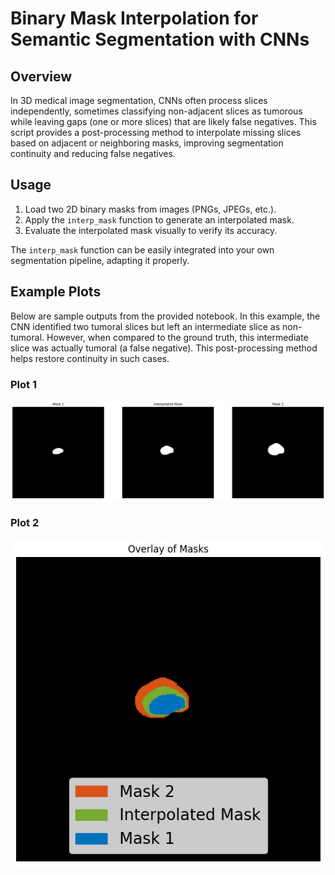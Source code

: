 # **Binary Mask Interpolation for Semantic Segmentation with CNNs**

## **Overview**
In 3D medical image segmentation, CNNs often process slices independently, sometimes classifying non-adjacent slices as tumorous while leaving gaps (one or more slices) that are likely false negatives.
This script provides a post-processing method to interpolate missing slices based on adjacent or neighboring masks, improving segmentation continuity and reducing false negatives.

## **Usage**
1. Load two 2D binary masks from images (PNGs, JPEGs, etc.).
2. Apply the `interp_mask` function to generate an interpolated mask.
3. Evaluate the interpolated mask visually to verify its accuracy.

The `interp_mask` function can be easily integrated into your own segmentation pipeline, adapting it properly.


## **Example Plots**
Below are sample outputs from the provided notebook.
In this example, the CNN identified two tumoral slices but left an intermediate slice as non-tumoral. However, when compared to the ground truth, this intermediate slice was actually tumoral (a false negative). This post-processing method helps restore continuity in such cases.

### **Plot 1**
![Plot 1](Examples/ex_plot1.png)

### **Plot 2**
![Plot 2](Examples/ex_plot2.png)

